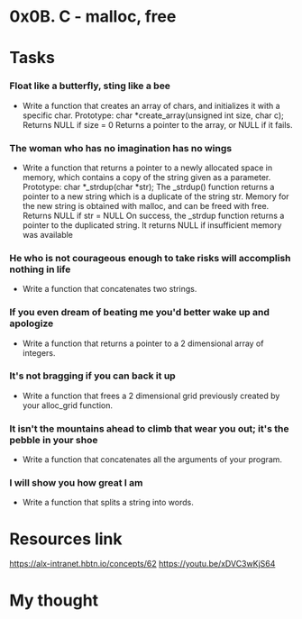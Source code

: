 # 0x0B. C - malloc, free

# Tasks
### Float like a butterfly, sting like a bee
*	Write a function that creates an array of chars, and initializes it with a specific char.
Prototype: char *create_array(unsigned int size, char c);
Returns NULL if size = 0
Returns a pointer to the array, or NULL if it fails.

### The woman who has no imagination has no wings
*	Write a function that returns a pointer to a newly allocated space in memory, which contains a copy of the string given as a parameter.
Prototype: char *_strdup(char *str);
The _strdup() function returns a pointer to a new string which is a duplicate of the string str. Memory for the new string is obtained with malloc, and can be freed with free.
Returns NULL if str = NULL
On success, the _strdup function returns a pointer to the duplicated string. It returns NULL if insufficient memory was available

### He who is not courageous enough to take risks will accomplish nothing in life
*	Write a function that concatenates two strings.

### If you even dream of beating me you'd better wake up and apologize
*	Write a function that returns a pointer to a 2 dimensional array of integers.

### It's not bragging if you can back it up
*	Write a function that frees a 2 dimensional grid previously created by your alloc_grid function.

### It isn't the mountains ahead to climb that wear you out; it's the pebble in your shoe
* 	Write a function that concatenates all the arguments of your program.

### I will show you how great I am
*	Write a function that splits a string into words.

# Resources link
https://alx-intranet.hbtn.io/concepts/62
https://youtu.be/xDVC3wKjS64

# My thought



